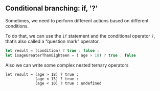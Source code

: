 ## Conditional branching: if, '?'
Sometimes, we need to perform different actions based on different conditions.

To do that, we can use the ``if`` statement and the conditional operator ``?``, that’s also called a “question mark” operator.

```js
let result = (condition) ? true : false ;
let isageGreaterThanEighteen = ( age > 18) ? true : false

```
Also we can write some complex nested ternary operators 
```JS
let result = (age > 18) ? true : 
             (age < 15) ? true :
             (age < 10) ? true : undefined
```